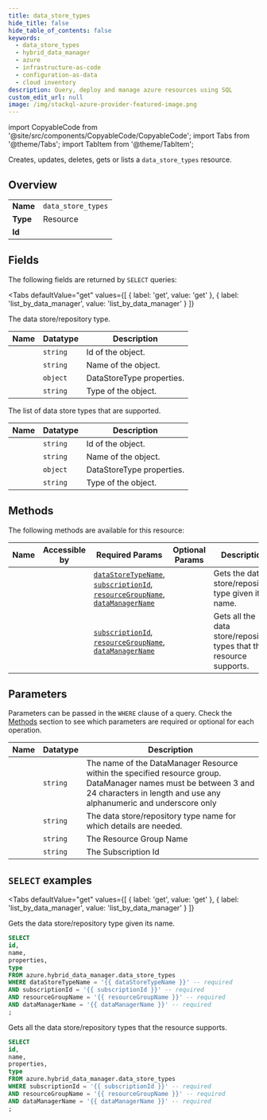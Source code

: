 ```yaml
--- 
title: data_store_types
hide_title: false
hide_table_of_contents: false
keywords:
  - data_store_types
  - hybrid_data_manager
  - azure
  - infrastructure-as-code
  - configuration-as-data
  - cloud inventory
description: Query, deploy and manage azure resources using SQL
custom_edit_url: null
image: /img/stackql-azure-provider-featured-image.png
---
```


import CopyableCode from '@site/src/components/CopyableCode/CopyableCode';
import Tabs from '@theme/Tabs';
import TabItem from '@theme/TabItem';

Creates, updates, deletes, gets or lists a <code>data_store_types</code> resource.

## Overview
<table><tbody>
<tr><td><b>Name</b></td><td><code>data_store_types</code></td></tr>
<tr><td><b>Type</b></td><td>Resource</td></tr>
<tr><td><b>Id</b></td><td><CopyableCode code="azure.hybrid_data_manager.data_store_types" /></td></tr>
</tbody></table>

## Fields

The following fields are returned by `SELECT` queries:

<Tabs
    defaultValue="get"
    values={[
        { label: 'get', value: 'get' },
        { label: 'list_by_data_manager', value: 'list_by_data_manager' }
    ]}
>
<TabItem value="get">

The data store/repository type.

<table>
<thead>
    <tr>
    <th>Name</th>
    <th>Datatype</th>
    <th>Description</th>
    </tr>
</thead>
<tbody>
<tr>
    <td><CopyableCode code="id" /></td>
    <td><code>string</code></td>
    <td>Id of the object.</td>
</tr>
<tr>
    <td><CopyableCode code="name" /></td>
    <td><code>string</code></td>
    <td>Name of the object.</td>
</tr>
<tr>
    <td><CopyableCode code="properties" /></td>
    <td><code>object</code></td>
    <td>DataStoreType properties.</td>
</tr>
<tr>
    <td><CopyableCode code="type" /></td>
    <td><code>string</code></td>
    <td>Type of the object.</td>
</tr>
</tbody>
</table>
</TabItem>
<TabItem value="list_by_data_manager">

The list of data store types that are supported.

<table>
<thead>
    <tr>
    <th>Name</th>
    <th>Datatype</th>
    <th>Description</th>
    </tr>
</thead>
<tbody>
<tr>
    <td><CopyableCode code="id" /></td>
    <td><code>string</code></td>
    <td>Id of the object.</td>
</tr>
<tr>
    <td><CopyableCode code="name" /></td>
    <td><code>string</code></td>
    <td>Name of the object.</td>
</tr>
<tr>
    <td><CopyableCode code="properties" /></td>
    <td><code>object</code></td>
    <td>DataStoreType properties.</td>
</tr>
<tr>
    <td><CopyableCode code="type" /></td>
    <td><code>string</code></td>
    <td>Type of the object.</td>
</tr>
</tbody>
</table>
</TabItem>
</Tabs>

## Methods

The following methods are available for this resource:

<table>
<thead>
    <tr>
    <th>Name</th>
    <th>Accessible by</th>
    <th>Required Params</th>
    <th>Optional Params</th>
    <th>Description</th>
    </tr>
</thead>
<tbody>
<tr>
    <td><a href="#get"><CopyableCode code="get" /></a></td>
    <td><CopyableCode code="select" /></td>
    <td><a href="#parameter-dataStoreTypeName"><code>dataStoreTypeName</code></a>, <a href="#parameter-subscriptionId"><code>subscriptionId</code></a>, <a href="#parameter-resourceGroupName"><code>resourceGroupName</code></a>, <a href="#parameter-dataManagerName"><code>dataManagerName</code></a></td>
    <td></td>
    <td>Gets the data store/repository type given its name.</td>
</tr>
<tr>
    <td><a href="#list_by_data_manager"><CopyableCode code="list_by_data_manager" /></a></td>
    <td><CopyableCode code="select" /></td>
    <td><a href="#parameter-subscriptionId"><code>subscriptionId</code></a>, <a href="#parameter-resourceGroupName"><code>resourceGroupName</code></a>, <a href="#parameter-dataManagerName"><code>dataManagerName</code></a></td>
    <td></td>
    <td>Gets all the data store/repository types that the resource supports.</td>
</tr>
</tbody>
</table>

## Parameters

Parameters can be passed in the `WHERE` clause of a query. Check the [Methods](#methods) section to see which parameters are required or optional for each operation.

<table>
<thead>
    <tr>
    <th>Name</th>
    <th>Datatype</th>
    <th>Description</th>
    </tr>
</thead>
<tbody>
<tr id="parameter-dataManagerName">
    <td><CopyableCode code="dataManagerName" /></td>
    <td><code>string</code></td>
    <td>The name of the DataManager Resource within the specified resource group. DataManager names must be between 3 and 24 characters in length and use any alphanumeric and underscore only</td>
</tr>
<tr id="parameter-dataStoreTypeName">
    <td><CopyableCode code="dataStoreTypeName" /></td>
    <td><code>string</code></td>
    <td>The data store/repository type name for which details are needed.</td>
</tr>
<tr id="parameter-resourceGroupName">
    <td><CopyableCode code="resourceGroupName" /></td>
    <td><code>string</code></td>
    <td>The Resource Group Name</td>
</tr>
<tr id="parameter-subscriptionId">
    <td><CopyableCode code="subscriptionId" /></td>
    <td><code>string</code></td>
    <td>The Subscription Id</td>
</tr>
</tbody>
</table>

## `SELECT` examples

<Tabs
    defaultValue="get"
    values={[
        { label: 'get', value: 'get' },
        { label: 'list_by_data_manager', value: 'list_by_data_manager' }
    ]}
>
<TabItem value="get">

Gets the data store/repository type given its name.

```sql
SELECT
id,
name,
properties,
type
FROM azure.hybrid_data_manager.data_store_types
WHERE dataStoreTypeName = '{{ dataStoreTypeName }}' -- required
AND subscriptionId = '{{ subscriptionId }}' -- required
AND resourceGroupName = '{{ resourceGroupName }}' -- required
AND dataManagerName = '{{ dataManagerName }}' -- required
;
```
</TabItem>
<TabItem value="list_by_data_manager">

Gets all the data store/repository types that the resource supports.

```sql
SELECT
id,
name,
properties,
type
FROM azure.hybrid_data_manager.data_store_types
WHERE subscriptionId = '{{ subscriptionId }}' -- required
AND resourceGroupName = '{{ resourceGroupName }}' -- required
AND dataManagerName = '{{ dataManagerName }}' -- required
;
```
</TabItem>
</Tabs>
